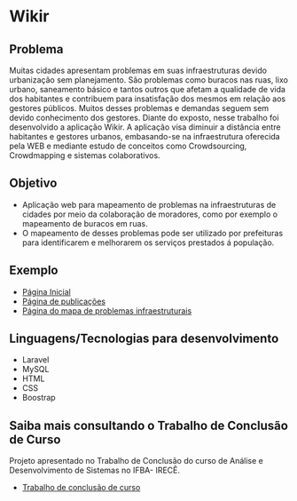 # Wikir 


## Problema 
Muitas cidades apresentam problemas em suas infraestruturas devido urbanização
sem planejamento. São problemas como buracos nas ruas, lixo urbano, saneamento
básico e tantos outros que afetam a qualidade de vida dos habitantes e contribuem
para insatisfação dos mesmos em relação aos gestores públicos. Muitos desses
problemas e demandas seguem sem devido conhecimento dos gestores. Diante do
exposto, nesse trabalho foi desenvolvido a aplicação Wikir. A aplicação visa diminuir
a distância entre habitantes e gestores urbanos, embasando-se na infraestrutura
oferecida pela WEB e mediante estudo de conceitos como Crowdsourcing,
Crowdmapping e sistemas colaborativos.

## Objetivo

- Aplicação web para mapeamento de problemas na infraestruturas de cidades por meio da colaboração de moradores, como por exemplo o mapeamento de buracos em ruas.
- O mapeamento de desses problemas pode ser utilizado por prefeituras para identificarem e melhorarem os serviços prestados á população.


## Exemplo
- [Página Inicial](https://drive.google.com/file/d/1UfLvykCEFSHZyLq-f1HtAD3KySdSZWbU/view?usp=sharing)
- [Página de publicações](https://drive.google.com/file/d/1xj2qhpTp-ZL22W0jDPKZiNz18gfRjYp0/view?usp=sharing)
- [Página do mapa de problemas infraestruturais](https://drive.google.com/file/d/14qtgLoDBCe8sjJ6Thru1TiV3qDXPr-60/view?usp=sharing)

## Linguagens/Tecnologias para desenvolvimento
- Laravel 
- MySQL
- HTML
- CSS
- Boostrap

## Saiba mais consultando o Trabalho de Conclusão de Curso
Projeto apresentado no Trabalho de Conclusão do curso de Análise e Desenvolvimento de Sistemas no IFBA- IRECÊ.
- [Trabalho de conclusão de curso](https://drive.google.com/file/d/1VMlyZEYjls75uPevUeyxRTVd_Bn6Fv6e/view?usp=sharing)




